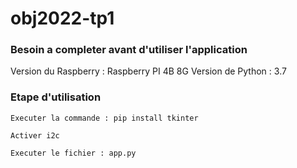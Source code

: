 # obj2022-tp1

### Besoin a completer avant d'utiliser l'application
Version du Raspberry : Raspberry PI 4B 8G
Version de Python : 3.7

### Etape d'utilisation

```
Executer la commande : pip install tkinter
```
```
Activer i2c
```
```
Executer le fichier : app.py
```